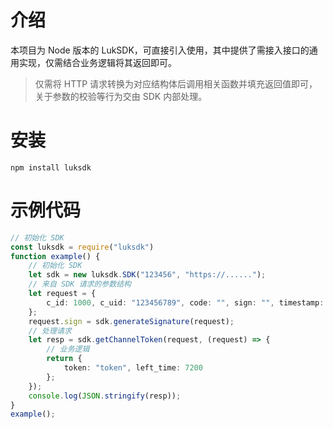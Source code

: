 # 介绍
本项目为 Node 版本的 LukSDK，可直接引入使用，其中提供了需接入接口的通用实现，仅需结合业务逻辑将其返回即可。

> 仅需将 HTTP 请求转换为对应结构体后调用相关函数并填充返回值即可，关于参数的校验等行为交由 SDK 内部处理。

# 安装
```shell
npm install luksdk
```

# 示例代码
```typescript
// 初始化 SDK
const luksdk = require("luksdk")
function example() {
    // 初始化 SDK
    let sdk = new luksdk.SDK("123456", "https://......");
    // 来自 SDK 请求的参数结构
    let request = {
        c_id: 1000, c_uid: "123456789", code: "", sign: "", timestamp: 167456789
    };
    request.sign = sdk.generateSignature(request);
    // 处理请求
    let resp = sdk.getChannelToken(request, (request) => {
        // 业务逻辑
        return {
            token: "token", left_time: 7200
        };
    });
    console.log(JSON.stringify(resp));
}
example();
```
